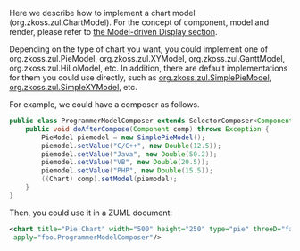 Here we describe how to implement a chart model
(<javadoc type="interface">org.zkoss.zul.ChartModel</javadoc>). For the
concept of component, model and render, please refer to [the Model-driven Display section]({{site.baseurl}}/zk_dev_ref/mvc/model/list_model#Model-driven_Display).

Depending on the type of chart you want, you could implement one of
<javadoc type="interface">org.zkoss.zul.PieModel</javadoc>,
<javadoc type="interface">org.zkoss.zul.XYModel</javadoc>,
<javadoc type="interface">org.zkoss.zul.GanttModel</javadoc>,
<javadoc type="interface">org.zkoss.zul.HiLoModel</javadoc>, etc. In
addition, there are default implementations for them you could use
directly, such as [org.zkoss.zul.SimplePieModel](https://www.zkoss.org/javadoc/latest/zk/org/zkoss/zul/SimplePieModel.html),
[org.zkoss.zul.SimpleXYModel](https://www.zkoss.org/javadoc/latest/zk/org/zkoss/zul/SimpleXYModel.html), etc.

For example, we could have a composer as follows.

```java
public class ProgrammerModelComposer extends SelectorComposer<Component> {
    public void doAfterCompose(Component comp) throws Exception {
        PieModel piemodel = new SimplePieModel();
        piemodel.setValue("C/C++", new Double(12.5));
        piemodel.setValue("Java", new Double(50.2));
        piemodel.setValue("VB", new Double(20.5));
        piemodel.setValue("PHP", new Double(15.5));
        ((Chart) comp).setModel(piemodel);
    }
}
```

Then, you could use it in a ZUML document:

```xml
<chart title="Pie Chart" width="500" height="250" type="pie" threeD="false" fgAlpha="128"
 apply="foo.ProgrammerModelComposer"/>
```

